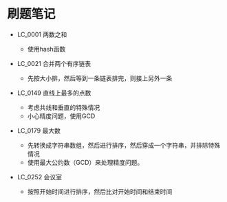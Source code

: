 # 刷题笔记


* LC_0001 两数之和
    * 使用hash函数 
    
* LC_0021 合并两个有序链表
    * 先按大小排，然后等到一条链表排完，则接上另外一条
    
* LC_0149 直线上最多的点数
    * 考虑共线和垂直的特殊情况
    * 小心精度问题，使用GCD

* LC_0179 最大数
    * 先转换成字符串数组，然后进行排序，然后穿成一个字符串，并排除特殊情况
    * 使用最大公约数（GCD）来处理精度问题。

* LC_0252 会议室
    * 按照开始时间进行排序，然后比对开始时间和结束时间

    